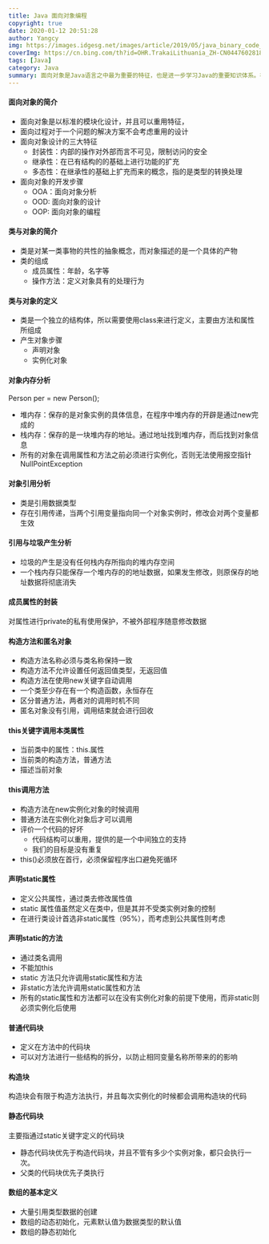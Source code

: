 ```yaml
---
title: Java 面向对象编程
copyright: true
date: 2020-01-12 20:51:28
author: Yangcy
img: https://images.idgesg.net/images/article/2019/05/java_binary_code_gears_programming_coding_development_by_bluebay2014_gettyimages-1040871468_2400x1600-100795798-large.3x2.jpg
coverImg: https://cn.bing.com/th?id=OHR.TrakaiLithuania_ZH-CN0447602818_1920x1080.jpg&rf=LaDigue_1920x1080.jpg
tags: [Java]
category: Java
summary: 面向对象是Java语言之中最为重要的特征，也是进一步学习Java的重要知识体系。在本课程之中将为读者详细的讲解面向对象的定义、类与对象的组成、内存分析、封装性、继承性、多态性等概念的全面分析
---
```

#### 面向对象的简介
* 面向对象是以标准的模块化设计，并且可以重用特征，
* 面向过程对于一个问题的解决方案不会考虑重用的设计
* 面向对象设计的三大特征
    - 封装性：内部的操作对外部而言不可见，限制访问的安全
    - 继承性：在已有结构的的基础上进行功能的扩充
    - 多态性：在继承性的基础上扩充而来的概念，指的是类型的转换处理
* 面向对象的开发步骤
    - OOA：面向对象分析
    - OOD: 面向对象的设计
    - OOP: 面向对象的编程

#### 类与对象的简介
* 类是对某一类事物的共性的抽象概念，而对象描述的是一个具体的产物
* 类的组成
    - 成员属性：年龄，名字等
    - 操作方法：定义对象具有的处理行为

#### 类与对象的定义
* 类是一个独立的结构体，所以需要使用class来进行定义，主要由方法和属性所组成
* 产生对象步骤
    - 声明对象
    - 实例化对象

#### 对象内存分析
Person per = new Person();
* 堆内存：保存的是对象实例的具体信息，在程序中堆内存的开辟是通过new完成的
* 栈内存：保存的是一块堆内存的地址。通过地址找到堆内存，而后找到对象信息
* 所有的对象在调用属性和方法之前必须进行实例化，否则无法使用报空指针NullPointException

#### 对象引用分析
* 类是引用数据类型
* 存在引用传递，当两个引用变量指向同一个对象实例时，修改会对两个变量都生效

#### 引用与垃圾产生分析
* 垃圾的产生是没有任何栈内存所指向的堆内存空间
* 一个栈内存只能保存一个堆内存的的地址数据，如果发生修改，则原保存的地址数据将彻底消失

#### 成员属性的封装
对属性进行private的私有使用保护，不被外部程序随意修改数据

#### 构造方法和匿名对象
* 构造方法名称必须与类名称保持一致
* 构造方法不允许设置任何返回值类型，无返回值
* 构造方法在使用new关键字自动调用
* 一个类至少存在有一个构造函数，永恒存在
* 区分普通方法，两者对的调用时机不同
* 匿名对象没有引用，调用结束就会进行回收

#### this关键字调用本类属性
* 当前类中的属性：this.属性
* 当前类的构造方法，普通方法
* 描述当前对象

#### this调用方法
* 构造方法在new实例化对象的时候调用
* 普通方法在实例化对象后才可以调用
* 评价一个代码的好坏
    - 代码结构可以重用，提供的是一个中间独立的支持
    - 我们的目标是没有重复
* this()必须放在首行，必须保留程序出口避免死循环

#### 声明static属性
* 定义公共属性，通过类去修改属性值
* static 属性值虽然定义在类中，但是其并不受类实例对象的控制
* 在进行类设计首选非static属性（95%），而考虑到公共属性则考虑

#### 声明static的方法
* 通过类名调用
* 不能加this
* static 方法只允许调用static属性和方法
* 非static方法允许调用static属性和方法
* 所有的static属性和方法都可以在没有实例化对象的前提下使用，而非static则必须实例化后使用

#### 普通代码块
* 定义在方法中的代码块
* 可以对方法进行一些结构的拆分，以防止相同变量名称所带来的的影响

#### 构造块
构造块会有限于构造方法执行，并且每次实例化的时候都会调用构造块的代码

#### 静态代码块
主要指通过static关键字定义的代码块
* 静态代码块优先于构造代码块，并且不管有多少个实例对象，都只会执行一次。
* 父类的代码块优先子类执行

#### 数组的基本定义
* 大量引用类型数据的创建
* 数组的动态初始化，元素默认值为数据类型的默认值
* 数组的静态初始化
